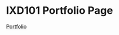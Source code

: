 IXD101 Portfolio Page
=====================

[Portfolio](https://eleventhirty.github.io/ixd101/index.html)